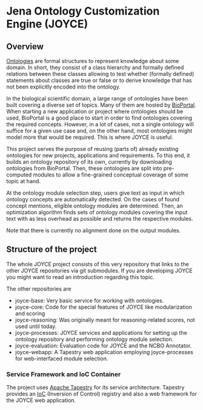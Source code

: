 # Jena Ontology Customization Engine (JOYCE)

## Overview

[Ontologies](https://en.wikipedia.org/wiki/Ontology_(information_science)) are formal structures to represent knowledge about some domain. In short, they consist of a class hierarchy and formally defined relations between these classes allowing to test whether (formally defined) statements about classes are true or false or to derive knowledge that has not been explicitly encoded into the ontology.

In the biological scientific domain, a large range of ontologies have been built covering a diverse set of topics. Many of them are hosted by [BioPortal](http://bioportal.bioontology.org/). When starting a new application or project where ontologies should be used, BioPortal is a good place to start in order to find ontologies covering the required concepts. However, in a lot of cases, not a single ontology will suffice for a given use case and, on the other hand, most ontologies might model more that would be required. This is where JOYCE is useful.

This project serves the purpose of reusing (parts of) already existing ontologies for new projects, applications and requirements. To this end, it builds an ontology repository of its own, currently by downloading ontologies from BioPortal. Then, these ontologies are split into pre-computed modules to allow a fine-grained conceptual coverage of some topic at hand.

At the ontology module selection step, users give text as input in which ontology concepts are automatically detected. On the cases of found concept mentions, eligible ontology modules are determined. Then, an optimization algorithm finds sets of ontology modules covering the input text with as less overhead as possible and returns the respective modules.

Note that there is currently no alignment done on the output modules.

## Structure of the project

The whole JOYCE project consists of this very repository that links to the other JOYCE repositories via git submodules. If you are developing JOYCE you might want to read an introduction regarding this topic.

The other repositories are

- joyce-base: Very basic service for working with ontologies.
- joyce-core: Code for the special features of JOYCE like modularization and scoring
- joyce-reasoning: Was originally meant for reasoning-related scores, not used until today.
- joyce-processes: JOYCE services and applications for setting up the ontology repository and performing ontology module selection.
- joyce-evaluation: Evaluation code for JOYCE and the NCBO Annotator.
- joyce-webapp: A Tapestry web application employing joyce-processes for web-interfaced module selection. 

### Service Framework and IoC Container

The project uses [Apache Tapestry](http://tapestry.apache.org/) for its service architecture. Tapestry provides an [IoC](https://en.wikipedia.org/wiki/Inversion_of_control) (Inversion of Control) registry and also a web framework for the JOYCE web application.